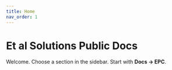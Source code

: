 ```yaml
---
title: Home
nav_order: 1
---
```


# Et al Solutions Public Docs

Welcome. Choose a section in the sidebar. Start with **Docs → EPC**.
